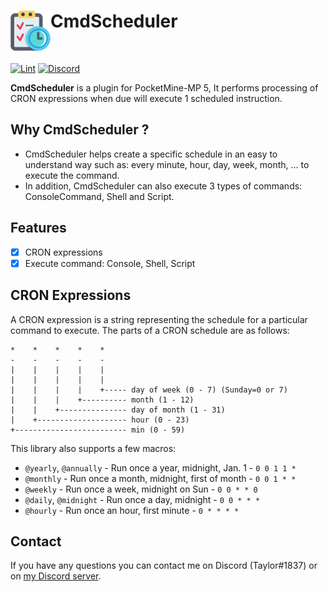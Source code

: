 <h1>CmdScheduler<img src="icon.png" height="64" width="64" align="left"></img></h1><br/>

[![Lint](https://poggit.pmmp.io/ci.shield/Taylor-pm-pl/CmdScheduler/CmdScheduler)](https://poggit.pmmp.io/ci/Taylor-pm-pl/CmdScheduler/CmdScheduler)
[![Discord](https://img.shields.io/discord/1100650029573738508.svg?label=&logo=discord&logoColor=ffffff&color=7389D8&labelColor=6A7EC2)](https://discord.gg/yAhsgskaGy)

**CmdScheduler** is a plugin for PocketMine-MP 5, It performs processing of CRON expressions when due will execute 1 scheduled instruction.


## Why CmdScheduler ?
- CmdScheduler helps create a specific schedule in an easy to understand way such as: every minute, hour, day, week, month, ... to execute the command.
- In addition, CmdScheduler can also execute 3 types of commands: ConsoleCommand, Shell and Script.

## Features
- [x] CRON expressions
- [x] Execute command: Console, Shell, Script

## CRON Expressions

A CRON expression is a string representing the schedule for a particular command to execute.  The parts of a CRON schedule are as follows:

    *    *    *    *    *
    -    -    -    -    -
    |    |    |    |    |
    |    |    |    |    |
    |    |    |    |    +----- day of week (0 - 7) (Sunday=0 or 7)
    |    |    |    +---------- month (1 - 12)
    |    |    +--------------- day of month (1 - 31)
    |    +-------------------- hour (0 - 23)
    +------------------------- min (0 - 59)

This library also supports a few macros:

* `@yearly`, `@annually` - Run once a year, midnight, Jan. 1 - `0 0 1 1 *`
* `@monthly` - Run once a month, midnight, first of month - `0 0 1 * *`
* `@weekly` - Run once a week, midnight on Sun - `0 0 * * 0`
* `@daily`, `@midnight` - Run once a day, midnight - `0 0 * * *`
* `@hourly` - Run once an hour, first minute - `0 * * * *`

## Contact

If you have any questions you can contact me on Discord (Taylor#1837) or on [my Discord server](https://discord.gg/yAhsgskaGy).